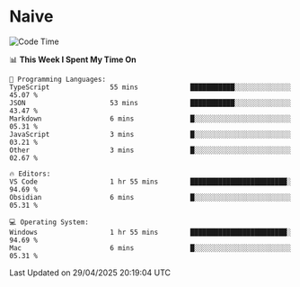 # Naive
<!-- ## 日拱一卒，功不唐捐 -->
<!-- [![GitHub Streak](https://streak-stats.demolab.com/?user=XiaoXKKK)](https://git.io/streak-stats) -->
<!--START_SECTION:waka-->
![Code Time](http://img.shields.io/badge/Code%20Time-370%20hrs%2018%20mins-blue)

📊 **This Week I Spent My Time On** 

```text
💬 Programming Languages: 
TypeScript               55 mins             ███████████░░░░░░░░░░░░░░   45.07 % 
JSON                     53 mins             ███████████░░░░░░░░░░░░░░   43.47 % 
Markdown                 6 mins              █░░░░░░░░░░░░░░░░░░░░░░░░   05.31 % 
JavaScript               3 mins              █░░░░░░░░░░░░░░░░░░░░░░░░   03.21 % 
Other                    3 mins              █░░░░░░░░░░░░░░░░░░░░░░░░   02.67 % 

🔥 Editors: 
VS Code                  1 hr 55 mins        ████████████████████████░   94.69 % 
Obsidian                 6 mins              █░░░░░░░░░░░░░░░░░░░░░░░░   05.31 % 

💻 Operating System: 
Windows                  1 hr 55 mins        ████████████████████████░   94.69 % 
Mac                      6 mins              █░░░░░░░░░░░░░░░░░░░░░░░░   05.31 % 
```


 Last Updated on 29/04/2025 20:19:04 UTC
<!--END_SECTION:waka-->
